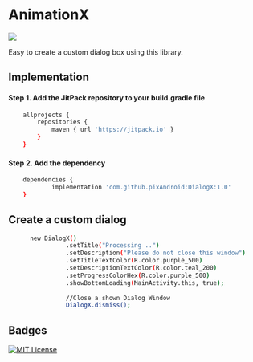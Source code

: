 
# AnimationX 
[![](https://jitpack.io/v/pixAndroid/DialogX.svg)](https://jitpack.io/#pixAndroid/DialogX)


Easy to create a custom dialog box using this library.


## Implementation

#### Step 1. Add the JitPack repository to your build.gradle file

```bash
    allprojects {
        repositories {
            maven { url 'https://jitpack.io' }
        }
    }
```
#### Step 2. Add the dependency

```bash
	dependencies {
	        implementation 'com.github.pixAndroid:DialogX:1.0'
	}
```

## Create a custom dialog
```bash
      new DialogX()
                .setTitle("Processing ..")
                .setDescription("Please do not close this window")
                .setTitleTextColor(R.color.purple_500)
                .setDescriptionTextColor(R.color.teal_200)
                .setProgressColorHex(R.color.purple_500)
                .showBottomLoading(MainActivity.this, true);
                
                //Close a shown Dialog Window
                DialogX.dismiss();
```

## Badges

[![MIT License](https://img.shields.io/badge/License-MIT-green.svg)](https://choosealicense.com/licenses/mit/)


